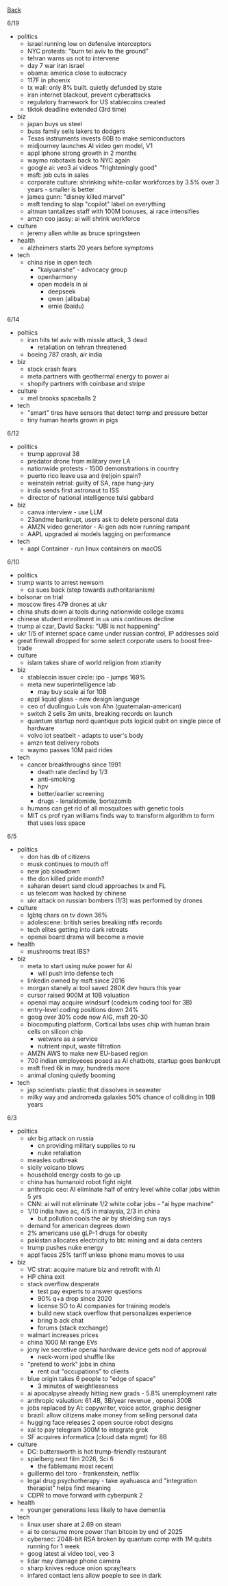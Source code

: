 [Back](./index.md)

6/19
- politics
  - israel running low on defensive interceptors
  - NYC protests: "burn tel aviv to the ground"
  - tehran warns us not to intervene
  - day 7 war iran israel
  - obama: america close to autocracy
  - 117F in phoenix
  - tx wall: only 8% built.  quietly defunded by state
  - iran internet blackout, prevent cyberattacks
  - regulatory framework for US stablecoins created
  - tiktok deadline extended (3rd time)
- biz
  - japan buys us steel
  - buss family sells lakers to dodgers
  - Texas instruments invests 60B to make semiconductors
  - midjourney launches AI video gen model, V1
  - appl iphone strong growth in 2 months
  - waymo robotaxis back to NYC again
  - google ai: veo3 ai videos "frighteningly good"
  - msft: job cuts in sales
  - corporate culture: shrinking white-collar workforces by 3.5% over 3 years - smaller is better
  - james gunn: "disney killed marvel"
  - msft tending to slap "copilot" label on everything
  - altman tantalizes staff with 100M bonuses, ai race intensifies
  - amzn ceo jassy: ai will shrink workforce
- culture
  - jeremy allen white as bruce springsteen
- health
  - alzheimers starts 20 years before symptoms
- tech
  - china rise in open tech
    - "kaiyuanshe" - advocacy group
    - openharmony
    - open models in ai
      - deepseek
      - qwen (alibaba)
      - ernie (baidu)

6/14
- poltiics
  - iran hits tel aviv with missle attack, 3 dead
    - retaliation on tehran threatened
  - boeing 787 crash, air india
- biz
  - stock crash fears
  - meta partners with geothermal energy to power ai
  - shopify partners with coinbase and stripe
- culture
  - mel brooks spaceballs 2
- tech
  - "smart" tires have sensors that detect temp and pressure better
  - tiny human hearts grown in pigs

6/12
- politics
  - trump approval 38
  - predator drone from military over LA
  - nationwide protests - 1500 demonstrations in country
  - puerto rico leave usa and (re)join spain?
  - weinstein retrial: guilty of SA, rape hung-jury
  - india sends first astronaut to ISS
  - director of national intelligence tulsi gabbard
- biz
  - canva interview - use LLM
  - 23andme bankrupt, users ask to delete personal data
  - AMZN video generator - Ai gen ads now running rampant
  - AAPL upgraded ai models lagging on performance
- tech
  - aapl Container - run linux containers on macOS

6/10
-  politics
  - trump wants to arrest newsom
    - ca sues back (step towards authoritarianism)
  - bolsonar on trial
  - moscow fires 479 drones at ukr
  - china shuts down ai tools during nationwide college exams
  - chinese student enrollment in us unis continues decline
  - trump ai czar, David Sacks: "UBI is not happening"
  - ukr 1/5 of internet space came under russian control, IP addresses sold
  - great firewall dropped for some select corporate users to boost free-trade
- culture
  - islam takes share of world religion from xtianity
- biz
  - stablecoin issuer circle: ipo - jumps 169%
  - meta new superintelligence lab
     - may buy scale ai for 10B
  - appl liquid glass - new design language
  - ceo of duolinguo Luis von Ahn (guatemalan-american)
  - switch 2 sells 3m units, breaking records on launch
  - quantum startup nord quantique puts logical qubit on single piece of hardware
  - volvo iot seatbelt - adapts to user's body
  - amzn test delivery robots
  - waymo passes 10M paid rides
- tech
  - cancer breakthroughs since 1991
    - death rate declind by 1/3
    - anti-smoking
    - hpv
    - better/earlier screening
    - drugs - lenalidomide, bortezomib
  - humans can get rid of all mosquitoes with genetic tools
  - MIT cs prof ryan williams finds way to transform algorithm to form that uses less space


6/5
- politics
  - don has db of citizens
  - musk continues to mouth off
  - new job slowdown
  - the don killed pride month?
  - saharan desert sand cloud approaches tx and FL
  - us telecom was hacked by chinese
  - ukr attack on russian bombers (1/3) was performed by drones
- culture
  - lgbtq chars on tv down 36%
  - adolescene: british series breaking ntfx records
  - tech elites getting into dark retreats
  - openai board drama will become a movie
- health
  - mushrooms treat IBS?
- biz
  - meta to start using nuke power for AI
    - will push into defense tech
  - linkedin owned by msft since 2016
  - morgan stanely ai tool saved 280K dev hours this year
  - cursor raised 900M at 10B valuation
  - openai may acquire windsurf (codeium coding tool for 3B)
  - entry-level coding positions down 24%
  - goog over 30% code now AIG, msft 20-30
  - biocomputing platform, Cortical labs uses chip with human brain cells on silicon chip
    - wetware as a service
    - nutrient input, waste filtration
  - AMZN AWS to make new EU-based region
  - 700 indian employeees posed as AI chatbots, startup goes bankrupt
  - msft fired 6k in may, hundreds more
  - animal cloning quietly booming
- tech
  - jap scientists: plastic that dissolves in seawater
  - milky way and andromeda galaxies 50% chance of colliding in 10B years

6/3
- politics
  - ukr big attack on russia
    - cn providing military supplies to ru
    - nuke retaliation
  - measles outbreak
  - sicily volcano blows
  - household energy costs to go up
  - china has humanoid robot fight night
  - anthropic ceo: AI eliminate half of entry level white collar jobs within 5 yrs
  - CNN: ai will not eliminate 1/2 white collar jobs - "ai hype machine"
  - 1/10 india have ac, 4/5 in malaysia, 2/3 in china
    - but pollution cools the air by shielding sun rays
  - demand for american degrees down
  - 2% americans use gLP-1 drugs for obesity
  - pakistan allocates electricity to btc mining and ai data centers
  - trump pushes nuke energy
  - appl faces 25% tariff unless iphone manu moves to usa
- biz
  - VC strat: acquire mature biz and retrofit with AI
  - HP china exit
  - stack overflow desperate
    - test pay experts to answer questions
    - 90% q+a drop since 2020
    - license SO to AI companies for training models
    - build new stack overflow that personalizes experience
    - bring b ack chat
    - forums (stack exchange)
  - walmart increases prices
  - china 1000 Mi range EVs
  - jony ive secretive openai hardware device gets nod of approval
    - neck-worn ipod shuffle like
  - "pretend to work" jobs in china
    - rent out "occupations" to clients
  - blue origin takes 6 people to "edge of space"
    - 3 minutes of weightlessness
  - ai apocalpyse already hitting new grads - 5.8% unemployment rate
  - anthropic valuation: 61.4B, 3B/year revenue , openai 300B
  - jobs replaced by AI: copywriter, voice actor, graphic designer
  - brazil: allow citizens make money from selling personal data
  - hugging face releases 2 open source robot designs
  - xai to pay telegram 300M to integrate grok
  - SF acquires informatica (cloud data mgmt) for 8B
- culture
  - DC: buttersworth is hot trump-friendly restaurant
  - spielberg next film 2026, Sci fi
    - the fablemans most recent
  - guillermo del toro - frankenstein, netflix
  - legal drug psychotherapy - take ayahuasca and "integration therapist" helps find meaning
  - CDPR to move forward with cyberpunk 2
- health
  - younger generations less likely to have dementia
- tech
  - linux user share at 2.69 on steam
  - ai to consume more power than bitcoin by end of 2025
  - cybersec: 2048-bit RSA broken by quantum comp with 1M qubits running for 1 week
  - goog latest ai video tool, veo 3
  - lidar may damage phone camera
  - sharp knives reduce onion spray/tears
  - infared contact lens allow poeple to see in dark